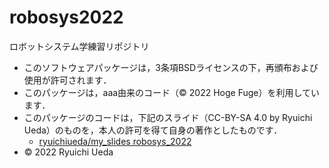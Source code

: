 # robosys2022
ロボットシステム学練習リポジトリ
  * このソフトウェアパッケージは，3条項BSDライセンスの下，再頒布および使用が許可されます．
  * このパッケージは，aaa由来のコード（© 2022 Hoge Fuge）を利用しています．
  * このパッケージのコードは，下記のスライド（CC-BY-SA 4.0 by Ryuichi Ueda）のものを，本人の許可を得て自身の著作としたものです．
      * [ryuichiueda/my_slides robosys_2022](https://github.com/ryuichiueda/my_slides/tree/master/robosys_2022)
  * © 2022 Ryuichi Ueda

